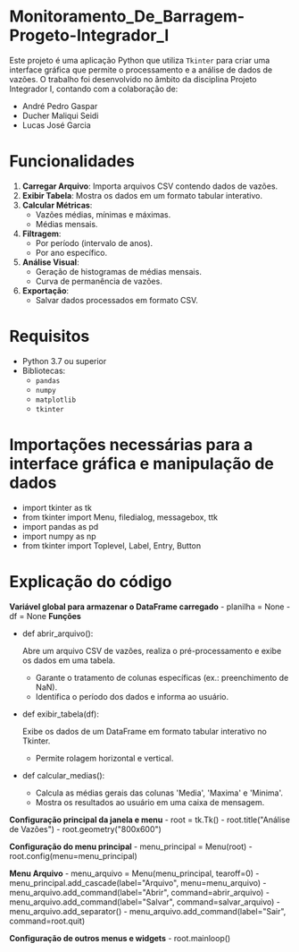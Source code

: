 ﻿# Monitoramento_De_Barragem-Progeto-Integrador_I

Este projeto é uma aplicação Python que utiliza `Tkinter` para criar uma interface gráfica que permite o processamento e a análise de dados de vazões. 
O trabalho foi desenvolvido no âmbito da disciplina Projeto Integrador I, contando com a colaboração de:

- André Pedro Gaspar
- Ducher Maliqui  Seidi
- Lucas José Garcia

# Funcionalidades

1. **Carregar Arquivo**: Importa arquivos CSV contendo dados de vazões.
2. **Exibir Tabela**: Mostra os dados em um formato tabular interativo.
3. **Calcular Métricas**:
   - Vazões médias, mínimas e máximas.
   - Médias mensais.
4. **Filtragem**:
   - Por período (intervalo de anos).
   - Por ano específico.
5. **Análise Visual**:
   - Geração de histogramas de médias mensais.
   - Curva de permanência de vazões.
6. **Exportação**:
   - Salvar dados processados em formato CSV.
          
# Requisitos
- Python 3.7 ou superior
- Bibliotecas:
  - `pandas`
  - `numpy`
  - `matplotlib`
  - `tkinter`
 
# Importações necessárias para a interface gráfica e manipulação de dados
- import tkinter as tk
- from tkinter import Menu, filedialog, messagebox, ttk
- import pandas as pd
- import numpy as np
- from tkinter import Toplevel, Label, Entry, Button

# Explicação do código

   **Variável global para armazenar o DataFrame carregado**
      - planilha = None
      - df = None
   **Funções**
   
   - def abrir_arquivo():
  
       Abre um arquivo CSV de vazões, realiza o pré-processamento e exibe os dados em uma tabela.
       - Garante o tratamento de colunas específicas (ex.: preenchimento de NaN).
       - Identifica o período dos dados e informa ao usuário.
   
   - def exibir_tabela(df):
    
       Exibe os dados de um DataFrame em formato tabular interativo no Tkinter.
       - Permite rolagem horizontal e vertical.

   - def calcular_medias():
    
       - Calcula as médias gerais das colunas 'Media', 'Maxima' e 'Minima'.
       - Mostra os resultados ao usuário em uma caixa de mensagem.

   **Configuração principal da janela e menu**
        - root = tk.Tk()
        - root.title("Análise de Vazões")
        - root.geometry("800x600")

   **Configuração do menu principal**
       - menu_principal = Menu(root)
       - root.config(menu=menu_principal)

   **Menu Arquivo**
      - menu_arquivo = Menu(menu_principal, tearoff=0)
      - menu_principal.add_cascade(label="Arquivo", menu=menu_arquivo)
      - menu_arquivo.add_command(label="Abrir", command=abrir_arquivo)
      - menu_arquivo.add_command(label="Salvar", command=salvar_arquivo)
      - menu_arquivo.add_separator()
      - menu_arquivo.add_command(label="Sair", command=root.quit)

   **Configuração de outros menus e widgets**
       - root.mainloop()

